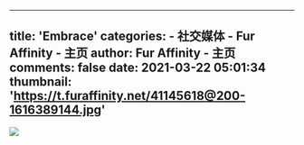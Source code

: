 
---
title: 'Embrace'
categories: 
    - 社交媒体
    - Fur Affinity - 主页
author: Fur Affinity - 主页
comments: false
date: 2021-03-22 05:01:34
thumbnail: 'https://t.furaffinity.net/41145618@200-1616389144.jpg'
---

<div>   
<img src="https://t.furaffinity.net/41145618@200-1616389144.jpg" referrerpolicy="no-referrer">  
</div>
            
